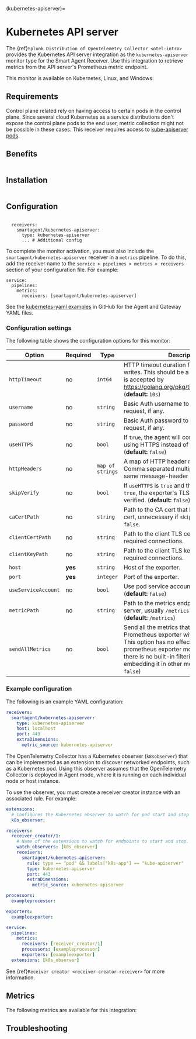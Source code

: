 (kubernetes-apiserver)=

# Kubernetes API server
<meta name="Description" content="Use this Splunk Observability Cloud integration for the kubernetes-apiserver monitor. See benefits, install, configuration, and metrics">

The {ref}`Splunk Distribution of OpenTelemetry Collector <otel-intro>` provides the Kubernetes API server integration as the `kubernetes-apiserver` monitor type for the Smart Agent Receiver. Use this integration to retrieve metrics from the API server's Prometheus metric endpoint.

This monitor is available on Kubernetes, Linux, and Windows. 

## Requirements

Control plane related rely on having access to certain pods in the control plane. Since several cloud Kubernetes as a service distributions don't expose the control plane pods to the end user, metric collection might not be possible in these cases. This receiver requires access to [kube-apiserver pods](https://kubernetes.io/docs/concepts/overview/components/#kube-apiserver).

## Benefits

```{include} /_includes/benefits.md
```

## Installation

```{include} /_includes/collector-installation.md
```

## Configuration

```{include} /_includes/configuration.md
```

```
  receivers:
    smartagent/kubernetes-apiserver:
      type: kubernetes-apiserver
      ... # Additional config
```

To complete the monitor activation, you must also include the `smartagent/kubernetes-apiserver` receiver in a `metrics` pipeline. To do this, add the receiver name to the `service > pipelines > metrics > receivers` section of your configuration file. For example:

```
service:
  pipelines:
    metrics:
      receivers: [smartagent/kubernetes-apiserver]
```

See the [kubernetes-yaml examples](https://github.com/signalfx/splunk-otel-collector/tree/main/examples/kubernetes-yaml) in GitHub for the Agent and Gateway YAML files.

### Configuration settings

The following table shows the configuration options for this monitor:

| Option | Required | Type | Description |
| --- | --- | --- | --- |
| `httpTimeout` | no | `int64` | HTTP timeout duration for both read and writes. This should be a duration string that is accepted by https://golang.org/pkg/time/#ParseDuration. (**default:** `10s`) |
| `username` | no | `string` | Basic Auth username to use on each request, if any. |
| `password` | no | `string` | Basic Auth password to use on each request, if any. |
| `useHTTPS` | no | `bool` | If `true`, the agent will connect to the server using HTTPS instead of plain HTTP. (**default:** `false`) |
| `httpHeaders` | no | `map of strings` | A map of HTTP header names to values. Comma separated multiple values for the same message-header is supported. |
| `skipVerify` | no | `bool` | If `useHTTPS` is `true` and this option is also `true`, the exporter's TLS cert will not be verified. (**default:** `false`) |
| `caCertPath` | no | `string` | Path to the CA cert that has signed the TLS cert, unnecessary if `skipVerify` is set to `false`. |
| `clientCertPath` | no | `string` | Path to the client TLS cert to use for TLS required connections. |
| `clientKeyPath` | no | `string` | Path to the client TLS key to use for TLS required connections. |
| `host` | **yes** | `string` | Host of the exporter. |
| `port` | **yes** | `integer` | Port of the exporter. |
| `useServiceAccount` | no | `bool` | Use pod service account to authenticate. (**default:** `false`) |
| `metricPath` | no | `string` | Path to the metrics endpoint on the exporter server, usually `/metrics` (the default). (**default:** `/metrics`) |
| `sendAllMetrics` | no | `bool` | Send all the metrics that come out of the Prometheus exporter without any filtering.  This option has no effect when using the prometheus exporter monitor directly since there is no built-in filtering, only when embedding it in other monitors. (**default:** `false`) |

### Example configuration

The following is an example YAML configuration:

```yaml
receivers:
  smartagent/kubernetes-apiserver:
    type: kubernetes-apiserver
    host: localhost
    port: 443
    extraDimensions:
      metric_source: kubernetes-apiserver
```

The OpenTelemetry Collector has a Kubernetes observer (`k8sobserver`) that can be implemented as an extension to discover networked endpoints, such as a Kubernetes pod. Using this observer assumes that the OpenTelemetry Collector is deployed in Agent mode, where it is running on each individual node or host instance.

To use the observer, you must create a receiver creator instance with an associated rule. For example:

```yaml
extensions:
  # Configures the Kubernetes observer to watch for pod start and stop events.
  k8s_observer:

receivers:
  receiver_creator/1:
    # Name of the extensions to watch for endpoints to start and stop.
    watch_observers: [k8s_observer]
    receivers:
      smartagent/kubernetes-apiserver:
        rule: type == "pod" && labels["k8s-app"] == "kube-apiserver"
        type: kubernetes-apiserver
        port: 443
        extraDimensions:
          metric_source: kubernetes-apiserver

processors:
  exampleprocessor:

exporters:
  exampleexporter:

service:
  pipelines:
    metrics:
      receivers: [receiver_creator/1]
      processors: [exampleprocessor]
      exporters: [exampleexporter]
  extensions: [k8s_observer]
```

See {ref}`Receiver creator <receiver-creator-receiver>` for more information.

## Metrics

The following metrics are available for this integration:

<div class="metrics-yaml" category="included" url="https://raw.githubusercontent.com/signalfx/signalfx-agent/main/pkg/monitors/kubernetes/apiserver/metadata.yaml"></div>

## Troubleshooting

```{include} /_includes/bind_address_error_msg.md
```

```{include} /_includes/missing_pipeline_configuration.md
```

```{include} /_includes/out_of_memory_error.md
```

```{include} /_includes/troubleshooting.md
```

